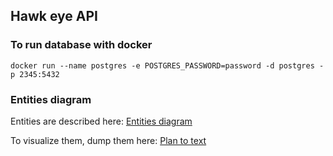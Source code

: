 ## Hawk eye API



### To run database with docker

```
docker run --name postgres -e POSTGRES_PASSWORD=password -d postgres -p 2345:5432
```   


### Entities diagram 

Entities are described here: [Entities diagram](/entities.txt)

To visualize them, dump them here: [Plan to text](https://www.planttext.com/)